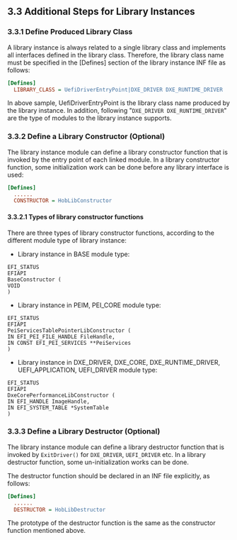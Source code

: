 <!--- @file
  3.3 Additional Steps for Library Instances

  Copyright (c) 2010-2018, Intel Corporation. All rights reserved.<BR>

  Redistribution and use in source (original document form) and 'compiled'
  forms (converted to PDF, epub, HTML and other formats) with or without
  modification, are permitted provided that the following conditions are met:

  1) Redistributions of source code (original document form) must retain the
     above copyright notice, this list of conditions and the following
     disclaimer as the first lines of this file unmodified.

  2) Redistributions in compiled form (transformed to other DTDs, converted to
     PDF, epub, HTML and other formats) must reproduce the above copyright
     notice, this list of conditions and the following disclaimer in the
     documentation and/or other materials provided with the distribution.

  THIS DOCUMENTATION IS PROVIDED BY TIANOCORE PROJECT "AS IS" AND ANY EXPRESS OR
  IMPLIED WARRANTIES, INCLUDING, BUT NOT LIMITED TO, THE IMPLIED WARRANTIES OF
  MERCHANTABILITY AND FITNESS FOR A PARTICULAR PURPOSE ARE DISCLAIMED. IN NO
  EVENT SHALL TIANOCORE PROJECT  BE LIABLE FOR ANY DIRECT, INDIRECT, INCIDENTAL,
  SPECIAL, EXEMPLARY, OR CONSEQUENTIAL DAMAGES (INCLUDING, BUT NOT LIMITED TO,
  PROCUREMENT OF SUBSTITUTE GOODS OR SERVICES; LOSS OF USE, DATA, OR PROFITS;
  OR BUSINESS INTERRUPTION) HOWEVER CAUSED AND ON ANY THEORY OF LIABILITY,
  WHETHER IN CONTRACT, STRICT LIABILITY, OR TORT (INCLUDING NEGLIGENCE OR
  OTHERWISE) ARISING IN ANY WAY OUT OF THE USE OF THIS DOCUMENTATION, EVEN IF
  ADVISED OF THE POSSIBILITY OF SUCH DAMAGE.

-->

## 3.3 Additional Steps for Library Instances

### 3.3.1 Define Produced Library Class

A library instance is always related to a single library class and implements
all interfaces defined in the library class. Therefore, the library class name
must be specified in the [Defines] section of the library instance INF file as
follows:

```ini
[Defines]
  LIBRARY_CLASS = UefiDriverEntryPoint|DXE_DRIVER DXE_RUNTIME_DRIVER
```

In above sample, UefiDriverEntryPoint is the library class name produced by the
library instance. In addition, following "`DXE_DRIVER DXE_RUNTIME_DRIVER`" are
the type of modules to the library instance supports.

### 3.3.2 Define a Library Constructor (Optional)

The library instance module can define a library constructor function that is
invoked by the entry point of each linked module. In a library constructor
function, some initialization work can be done before any library interface is
used:

```ini
[Defines]
  ......
  CONSTRUCTOR = HobLibConstructor
```

#### 3.3.2.1 Types of library constructor functions

There are three types of library constructor functions, according to the
different module type of library instance:

* Library instance in BASE module type:

```
EFI_STATUS
EFIAPI
BaseConstructor (
VOID
)
```

* Library instance in PEIM, PEI_CORE module type:

```
EFI_STATUS
EFIAPI
PeiServicesTablePointerLibConstructor (
IN EFI_PEI_FILE_HANDLE FileHandle,
IN CONST EFI_PEI_SERVICES **PeiServices
)
```

* Library instance in DXE_DRIVER, DXE_CORE, DXE_RUNTIME_DRIVER,
  UEFI_APPLICATION, UEFI_DRIVER module type:

```
EFI_STATUS
EFIAPI
DxeCorePerformanceLibConstructor (
IN EFI_HANDLE ImageHandle,
IN EFI_SYSTEM_TABLE *SystemTable
)
```

### 3.3.3 Define a Library Destructor (Optional)

The library instance module can define a library destructor function that is
invoked by `ExitDriver()` for `DXE_DRIVER`, `UEFI_DRIVER` etc. In a library
destructor function, some un-initialization works can be done.

The destructor function should be declared in an INF file explicitly, as
follows:

```ini
[Defines]
  ......
  DESTRUCTOR = HobLibDestructor
```

The prototype of the destructor function is the same as the constructor
function mentioned above.
